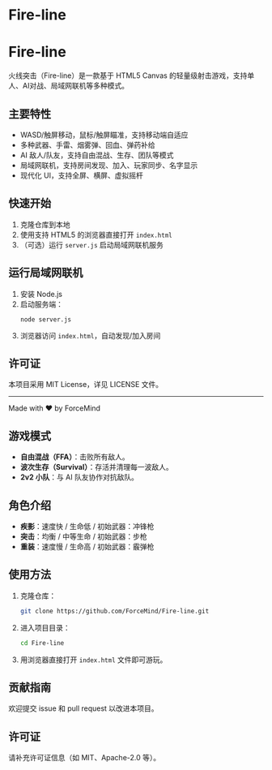 
# Fire-line

# Fire-line

火线突击（Fire-line）是一款基于 HTML5 Canvas 的轻量级射击游戏，支持单人、AI对战、局域网联机等多种模式。

## 主要特性
- WASD/触屏移动，鼠标/触屏瞄准，支持移动端自适应
- 多种武器、手雷、烟雾弹、回血、弹药补给
- AI 敌人/队友，支持自由混战、生存、团队等模式
- 局域网联机，支持房间发现、加入、玩家同步、名字显示
- 现代化 UI，支持全屏、横屏、虚拟摇杆

## 快速开始
1. 克隆仓库到本地
2. 使用支持 HTML5 的浏览器直接打开 `index.html`
3. （可选）运行 `server.js` 启动局域网联机服务

## 运行局域网联机
1. 安装 Node.js
2. 启动服务端：
   ```
   node server.js
   ```
3. 浏览器访问 `index.html`，自动发现/加入房间

## 许可证
本项目采用 MIT License，详见 LICENSE 文件。

---

Made with ❤️ by ForceMind
## 游戏模式
- **自由混战（FFA）**：击败所有敌人。
- **波次生存（Survival）**：存活并清理每一波敌人。
- **2v2 小队**：与 AI 队友协作对抗敌队。

## 角色介绍
- **疾影**：速度快 / 生命低 / 初始武器：冲锋枪
- **突击**：均衡 / 中等生命 / 初始武器：步枪
- **重装**：速度慢 / 生命高 / 初始武器：霰弹枪

## 使用方法
1. 克隆仓库：
   ```sh
   git clone https://github.com/ForceMind/Fire-line.git
   ```
2. 进入项目目录：
   ```sh
   cd Fire-line
   ```
3. 用浏览器直接打开 `index.html` 文件即可游玩。

## 贡献指南
欢迎提交 issue 和 pull request 以改进本项目。

## 许可证
请补充许可证信息（如 MIT、Apache-2.0 等）。
